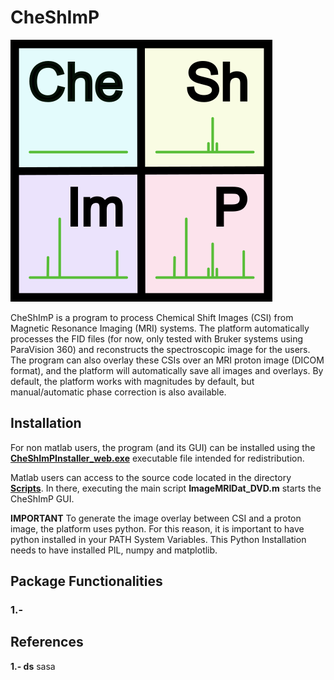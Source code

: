 # CheShImP

![alt text](https://github.com/DavidGomezCabeza/CheShImP/blob/main/Logo.png?raw=true)

CheShImP is a program to process Chemical Shift Images (CSI) from Magnetic Resonance Imaging (MRI) systems. The platform automatically processes the FID files (for now, only tested with Bruker systems using ParaVision 360) and reconstructs the spectroscopic image for the users. The program can also overlay these CSIs over an MRI proton image (DICOM format), and the platform will automatically save all images and overlays. By default, the platform works with magnitudes by default, but manual/automatic phase correction is also available. 

## Installation

For non matlab users, the program (and its GUI) can be installed using the [**CheShImPInstaller_web.exe**](https://github.com/DavidGomezCabeza/CheShImP/tree/main/CheShImP/for_redistribution) executable file intended for redistribution. 

Matlab users can access to the source code located in the directory [**Scripts**](https://github.com/DavidGomezCabeza/CheShImP/tree/main/Scripts). In there, executing the main script **ImageMRIDat_DVD.m** starts the CheShImP GUI. 

**IMPORTANT**
To generate the image overlay between CSI and a proton image, the platform uses python. For this reason, it is important to have python installed in your PATH System Variables. This Python Installation needs to have installed PIL, numpy and matplotlib. 

## Package Functionalities

  ### 1.- 

## References
  **1.- ds** sasa 
